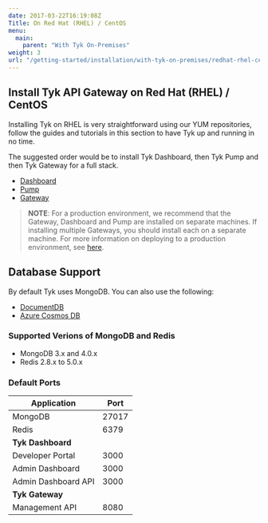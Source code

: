 ```yaml
---
date: 2017-03-22T16:19:08Z
Title: On Red Hat (RHEL) / CentOS
menu:
  main:
    parent: "With Tyk On-Premises"
weight: 3
url: "/getting-started/installation/with-tyk-on-premises/redhat-rhel-centos"
---
```


## Install Tyk API Gateway on Red Hat (RHEL) / CentOS

Installing Tyk on RHEL is very straightforward using our YUM repositories, follow the guides and tutorials in this section to have Tyk up and running in no time.

The suggested order would be to install Tyk Dashboard, then Tyk Pump and then Tyk Gateway for a full stack.

- [Dashboard](/docs/getting-started/installation/with-tyk-on-premises/redhat-rhel-centos/dashboard/)
- [Pump](/docs/getting-started/installation/with-tyk-on-premises/redhat-rhel-centos/analytics-pump/)
- [Gateway](/docs/getting-started/installation/with-tyk-on-premises/redhat-rhel-centos/gateway/)

> **NOTE**: For a production environment, we recommend that the Gateway, Dashboard and Pump are installed on separate machines. If installing multiple Gateways, you should install each on a separate machine. For more information on deploying to a production environment, see [here](/docs/planning-for-production/).

## Database Support

By default Tyk uses MongoDB. You can also use the following:

* [DocumentDB](https://aws.amazon.com/documentdb/)
* [Azure Cosmos DB](https://docs.microsoft.com/en-us/azure/cosmos-db/introduction)

### Supported Verions of MongoDB and Redis

- MongoDB 3.x and 4.0.x
- Redis 2.8.x to 5.0.x

### Default Ports

| Application             | Port           |
|-------------------------|----------------|
|MongoDB                  |      27017     |
|Redis                    |      6379      |
|**Tyk Dashboard**        |                |
|Developer Portal         |      3000      |
|Admin Dashboard          |      3000      |
|Admin Dashboard API      |      3000      |
|**Tyk Gateway**          |                |
|Management API           |      8080      |

